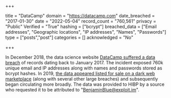 +++

title = "DataCamp"
domain = "https://datacamp.com"
date_breached = "2017-01-30"
date = "2022-05-04"
record_count = "760,561"
privacy = "Public"
Verified = "True"
hashing = ["bcrypt"]
breached_data = ["Email addresses", "Geographic locations", "IP addresses", "Names", "Passwords"]
type = ["posts","post"]
categories = []
acknowledged = "No"


+++


In December 2018, the data science website <a href="https://support.datacamp.com/hc/en-us/articles/360017716074-DataCamp-Security-Update-Frequently-Asked-Questions" target="_blank" rel="noopener">DataCamp suffered a data breach</a> of records dating back to January 2017. The incident exposed 760k unique email and IP addresses along with names and passwords stored as bcrypt hashes. In 2019, <a href="https://www.theregister.co.uk/2019/02/11/620_million_hacked_accounts_dark_web/" target="_blank" rel="noopener">the data appeared listed for sale on a dark web marketplace</a> (along with several other large breaches) and subsequently began circulating more broadly. The data was provided to HIBP by a source who requested it to be attributed to &quot;BenjaminBlue@exploit.im&quot;.

